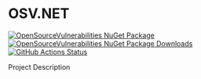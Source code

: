 # OSV.NET

[![OpenSourceVulnerabilities NuGet Package](https://img.shields.io/nuget/v/OpenSourceVulnerabilities.svg)](https://www.nuget.org/packages/OpenSourceVulnerabilities/)
[![OpenSourceVulnerabilities NuGet Package Downloads](https://img.shields.io/nuget/dt/OSV)](https://www.nuget.org/packages/OSV)
[![GitHub Actions Status](https://github.com/JamieMagee/osv.net/workflows/Build/badge.svg?branch=main)](https://github.com/JamieMagee/osv.net/actions)


Project Description
